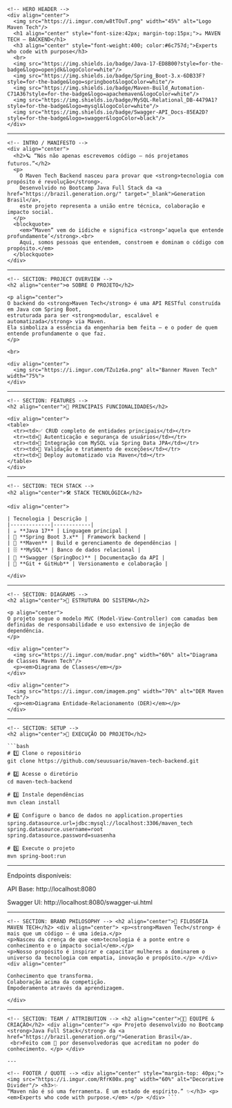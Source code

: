 ```
<!-- HERO HEADER -->
<div align="center">
  <img src="https://i.imgur.com/w8tTOuT.png" width="45%" alt="Logo Maven Tech"/>
  <h1 align="center" style="font-size:42px; margin-top:15px;">☕ MAVEN TECH — BACKEND</h1>
  <h3 align="center" style="font-weight:400; color:#6c757d;">Experts who code with purpose</h3>
  <br>
  <img src="https://img.shields.io/badge/Java-17-ED8B00?style=for-the-badge&logo=openjdk&logoColor=white"/>
  <img src="https://img.shields.io/badge/Spring_Boot-3.x-6DB33F?style=for-the-badge&logo=springboot&logoColor=white"/>
  <img src="https://img.shields.io/badge/Maven-Build_Automation-C71A36?style=for-the-badge&logo=apachemaven&logoColor=white"/>
  <img src="https://img.shields.io/badge/MySQL-Relational_DB-4479A1?style=for-the-badge&logo=mysql&logoColor=white"/>
  <img src="https://img.shields.io/badge/Swagger-API_Docs-85EA2D?style=for-the-badge&logo=swagger&logoColor=black"/>
</div>
```

---

```
<!-- INTRO / MANIFESTO -->
<div align="center">
  <h2>🪐 “Nós não apenas escrevemos código — nós projetamos futuros.”</h2>
  <p>
    O Maven Tech Backend nasceu para provar que <strong>tecnologia com propósito é revolução</strong>.  
    Desenvolvido no Bootcamp Java Full Stack da <a href="https://brazil.generation.org/" target="_blank">Generation Brasil</a>,  
    este projeto representa a união entre técnica, colaboração e impacto social.  
  </p>
  <blockquote>
    <em>“Maven” vem do iídiche e significa <strong>‘aquela que entende profundamente’</strong>.<br>
    Aqui, somos pessoas que entendem, constroem e dominam o código com propósito.</em>
  </blockquote>
</div>
```

---

```
<!-- SECTION: PROJECT OVERVIEW -->
<h2 align="center">⚙️ SOBRE O PROJETO</h2>

<p align="center">
O backend do <strong>Maven Tech</strong> é uma API RESTful construída em Java com Spring Boot,  
estruturada para ser <strong>modular, escalável e automatizada</strong> via Maven.  
Ela simboliza a essência da engenharia bem feita — e o poder de quem entende profundamente o que faz.
</p>

<br>

<div align="center">
  <img src="https://i.imgur.com/TZu1z6a.png" alt="Banner Maven Tech" width="75%">
</div>
```

---

```
<!-- SECTION: FEATURES -->
<h2 align="center">🧠 PRINCIPAIS FUNCIONALIDADES</h2>

<div align="center">
<table>
  <tr><td>✅ CRUD completo de entidades principais</td></tr>
  <tr><td>🔐 Autenticação e segurança de usuários</td></tr>
  <tr><td>🧩 Integração com MySQL via Spring Data JPA</td></tr>
  <tr><td>🧱 Validação e tratamento de exceções</td></tr>
  <tr><td>🚀 Deploy automatizado via Maven</td></tr>
</table>
</div>
```

---

```
<!-- SECTION: TECH STACK -->
<h2 align="center">🛠️ STACK TECNOLÓGICA</h2>

<div align="center">

| Tecnologia | Descrição |
|-------------|------------|
| ☕ **Java 17** | Linguagem principal |
| 🌱 **Spring Boot 3.x** | Framework backend |
| 🔧 **Maven** | Build e gerenciamento de dependências |
| 🗄️ **MySQL** | Banco de dados relacional |
| 💬 **Swagger (SpringDoc)** | Documentação da API |
| 🧭 **Git + GitHub** | Versionamento e colaboração |

</div>
```

---

```
<!-- SECTION: DIAGRAMS -->
<h2 align="center">🧬 ESTRUTURA DO SISTEMA</h2>

<p align="center">
O projeto segue o modelo MVC (Model-View-Controller) com camadas bem definidas de responsabilidade e uso extensivo de injeção de dependência.
</p>

<div align="center">
  <img src="https://i.imgur.com/mudar.png" width="60%" alt="Diagrama de Classes Maven Tech"/>
  <p><em>Diagrama de Classes</em></p>
</div>

<div align="center">
  <img src="https://i.imgur.com/imagem.png" width="70%" alt="DER Maven Tech"/>
  <p><em>Diagrama Entidade-Relacionamento (DER)</em></p>
</div>
```

---


```
<!-- SECTION: SETUP -->
<h2 align="center">🚀 EXECUÇÃO DO PROJETO</h2>

```bash
# 1️⃣ Clone o repositório
git clone https://github.com/seuusuario/maven-tech-backend.git

# 2️⃣ Acesse o diretório
cd maven-tech-backend

# 3️⃣ Instale dependências
mvn clean install

# 4️⃣ Configure o banco de dados no application.properties
spring.datasource.url=jdbc:mysql://localhost:3306/maven_tech
spring.datasource.username=root
spring.datasource.password=suasenha

# 5️⃣ Execute o projeto
mvn spring-boot:run
```

---

Endpoints disponíveis:

API Base: http://localhost:8080

Swagger UI: http://localhost:8080/swagger-ui.html

---

```
<!-- SECTION: BRAND PHILOSOPHY --> <h2 align="center">💜 FILOSOFIA MAVEN TECH</h2> <div align="center"> <p><strong>Maven Tech</strong> é mais que um código — é uma ideia.</p>
<p>Nasceu da crença de que <em>tecnologia é a ponte entre o conhecimento e o impacto social</em>.</p>
<p>Nosso propósito é inspirar e capacitar mulheres a dominarem o universo da tecnologia com empatia, inovação e propósito.</p> </div> <div align="center"

Conhecimento que transforma.
Colaboração acima da competição.
Empoderamento através da aprendizagem.

</div>

```

---

```
<!-- SECTION: TEAM / ATTRIBUTION --> <h2 align="center">👩‍💻 EQUIPE & CRIAÇÃO</h2> <div align="center"> <p> Projeto desenvolvido no Bootcamp
<strong>Java Full Stack</strong> da <a href="https://brazil.generation.org/">Generation Brasil</a>.
 <br>Feito com 💜 por desenvolvedoras que acreditam no poder do conhecimento. </p> </div>

---

<!-- FOOTER / QUOTE --> <div align="center" style="margin-top: 40px;"> <img src="https://i.imgur.com/RfrK00x.png" width="60%" alt="Decorative Divider"/> <h3>✨
“Maven não é só uma ferramenta. É um estado de espírito.” ✨</h3> <p> <em>Experts who code with purpose.</em> </p> </div> ```

```









